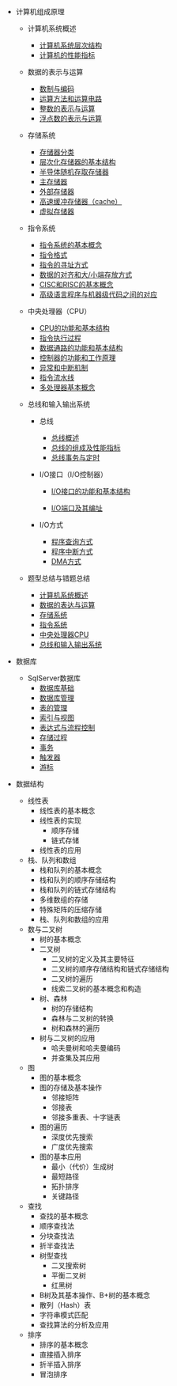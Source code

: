 - 计算机组成原理
  - 计算机系统概述
    - [计算机系统层次结构]()
    - [计算机的性能指标]()
  
  - 数据的表示与运算
    - [数制与编码]()
    - [运算方法和运算电路]()
    - [整数的表示与运算]()
    - [浮点数的表示与运算]()
  
  - 存储系统
    - [存储器分类]()
    - [层次化存储器的基本结构]()
    - [半导体随机存取存储器]()
    - [主存储器]()
    - [外部存储器]()
    - [高速缓冲存储器（cache）]()
    - [虚拟存储器]()
  
  - 指令系统
  
    - [指令系统的基本概念]()
    - [指令格式](/计算机组成原理/指令系统与中央处理器/指令格式)
    - [指令的寻址方式]()
    - [数据的对齐和大/小端存放方式]()
    - [CISC和RISC的基本概念]()
    - [高级语言程序与机器级代码之间的对应]()
  
  - 中央处理器（CPU）
  
    - [CPU的功能和基本结构]()
    - [指令执行过程]()
    - [数据通路的功能和基本结构]()
    - [控制器的功能和工作原理]()
    - [异常和中断机制]()
    - [指令流水线]()
    - [多处理器基本概念]()
  
  - 总线和输入输出系统
  
    - 总线
  
      - [总线概述]()
      - [总线的组成及性能指标]()
      - [总线事务与定时]()
    - I/O接口（I/O控制器）
  
      - [I/O接口的功能和基本结构]()
  
      - [I/O端口及其编址]()
  
    - I/O方式
      - [程序查询方式]()
      - [程序中断方式]()
      - [DMA方式]()
  
  - 题型总结与错题总结
  
    - [计算机系统概述]()
    - [数据的表达与运算]()
    - [存储系统]()
    - [指令系统]()
    - [中央处理器CPU]()
    - [总线和输入输出系统]()
  
- 数据库
  - SqlServer数据库
    - [数据库基础](数据库/SqlServer数据库/数据库基础)
    - [数据库管理](数据库/SqlServer数据库/数据库管理)
    - [表的管理](数据库/SqlServer数据库/表的管理)
    - [索引与视图](数据库/SqlServer数据库/索引与视图)
    - [表达式与流程控制](数据库/SqlServer数据库/表达式与流程控制)
    - [存储过程](数据库/SqlServer数据库/存储过程)
    - [事务](数据库/SqlServer数据库/事务)
    - [触发器](数据库/SqlServer数据库/触发器)
    - [游标](数据库/SqlServer数据库/游标)
  
- 数据结构
  - 线性表
    - 线性表的基本概念
    - 线性表的实现
      - 顺序存储
      - 链式存储
    - 线性表的应用
  - 栈、队列和数组
    - 栈和队列的基本概念
    - 栈和队列的顺序存储结构
    - 栈和队列的链式存储结构
    - 多维数组的存储
    - 特殊矩阵的压缩存储
    - 栈、队列和数组的应用
  - 数与二叉树
    - 树的基本概念
    - 二叉树
      - 二叉树的定义及其主要特征
      - 二叉树的顺序存储结构和链式存储结构
      - 二叉树的遍历
      - 线索二叉树的基本概念和构造
    - 树、森林
      - 树的存储结构
      - 森林与二叉树的转换
      - 树和森林的遍历
    - 树与二叉树的应用
      - 哈夫曼树和哈夫曼编码
      - 并查集及其应用
  - 图
    - 图的基本概念
    - 图的存储及基本操作
      - 邻接矩阵
      - 邻接表
      - 邻接多重表、十字链表
    - 图的遍历
      - 深度优先搜索
      - 广度优先搜索
    - 图的基本应用
      - 最小（代价）生成树
      - 最短路径
      - 拓扑排序
      - 关键路径
  - 查找
    - 查找的基本概念
    - 顺序查找法
    - 分块查找法
    - 折半查找法
    - 树型查找
      - 二叉搜索树
      - 平衡二叉树
      - 红黑树
    - B树及其基本操作、B+树的基本概念
    - 散列（Hash）表
    - 字符串模式匹配
    - 查找算法的分析及应用
  - 排序
    - 排序的基本概念
    - 直接插入排序
    - 折半插入排序
    - 冒泡排序

​	
